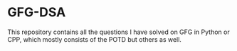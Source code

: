 # GFG-DSA

This repository contains all the questions I have solved on GFG in Python or CPP, which mostly consists of the POTD but others as well.